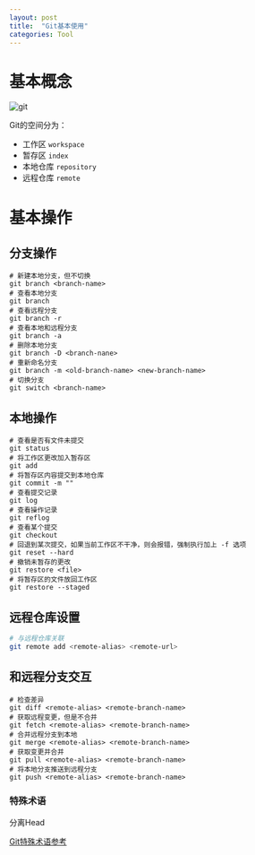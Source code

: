 ```yaml
---
layout: post
title:  "Git基本使用"
categories: Tool
---
```


# 基本概念

![git](https://p3-juejin.byteimg.com/tos-cn-i-k3u1fbpfcp/ec7210655b4d4fc4afcd1466d9aa2343~tplv-k3u1fbpfcp-zoom-in-crop-mark:1512:0:0:0.awebp)

Git的空间分为：

- 工作区 `workspace`
- 暂存区 `index`
- 本地仓库 `repository`
- 远程仓库 `remote`

# 基本操作

## 分支操作

```shell
# 新建本地分支，但不切换
git branch <branch-name> 
# 查看本地分支
git branch
# 查看远程分支
git branch -r
# 查看本地和远程分支
git branch -a
# 删除本地分支
git branch -D <branch-nane>
# 重新命名分支
git branch -m <old-branch-name> <new-branch-name>
# 切换分支
git switch <branch-name>
```

## 本地操作

```shell
# 查看是否有文件未提交
git status
# 将工作区更改加入暂存区
git add
# 将暂存区内容提交到本地仓库
git commit -m ""
# 查看提交记录
git log
# 查看操作记录
git reflog
# 查看某个提交
git checkout
# 回退到某次提交，如果当前工作区不干净，则会报错，强制执行加上 -f 选项
git reset --hard 
# 撤销未暂存的更改
git restore <file>
# 将暂存区的文件放回工作区
git restore --staged
```

## 远程仓库设置

```bash
# 与远程仓库关联
git remote add <remote-alias> <remote-url>
```

## 和远程分支交互

```shell
# 检查差异
git diff <remote-alias> <remote-branch-name>
# 获取远程变更，但是不合并
git fetch <remote-alias> <remote-branch-name>
# 合并远程分支到本地
git merge <remote-alias> <remote-branch-name>
# 获取变更并合并
git pull <remote-alias> <remote-branch-name>
# 将本地分支推送到远程分支
git push <remote-alias> <remote-branch-name>
```

### 特殊术语

分离Head

[Git特殊术语参考](https://linux.cn/article-16451-1.html)
